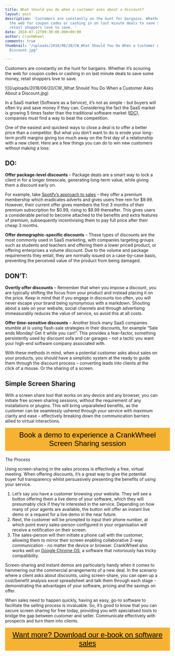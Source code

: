 ```yaml
---
title: What should you do when a customer asks about a discount?
layout: post
description: 'Customers are constantly on the hunt for bargains. Whether it’s scouring
  the web for coupon codes or cashing in on last minute deals to save some money,
  retail shoppers love to save. '
date: 2018-07-12T09:30:00.000+00:00
author: CrankWheel
comments: true
thumbnail: "/uploads/2018/06/20/CW_What Should You Do When a Customer Asks About a
  Discount.jpg"

---
```

Customers are constantly on the hunt for bargains. Whether it’s scouring the web for coupon codes or cashing in on last minute deals to save some money, retail shoppers love to save.

![](/uploads/2018/06/20/CW_What Should You Do When a Customer Asks About a Discount.jpg)

In a SaaS market (Software as a Service), it’s not as simple - but buyers will often try and save money if they can. Considering the fact the SaaS market is growing 5 times faster than the traditional software market ([IDC](https://www.zdnet.com/article/saas-leads-cloud-services-market-growth-in-2017/)), companies must find a way to beat the competition.

One of the easiest and quickest ways to close a deal is to offer a better price than a competitor. But what you don't want to do is erode your long-term profit margins giving too much away on the first day of a relationship with a new client. Here are a few things you can do to win new customers without making a loss:

## DO:

**Offer package-level discounts** – Package deals are a smart way to lock a client in for a longer timescale, generating long-term value, while giving them a discount early on.

For example, take [Spotify’s approach to sales](https://www.priceintelligently.com/blog/spotify-pricing-strategy) – they offer a premium membership which eradicates adverts and gives users free rein for $9.99. However, their current offer gives members the first 3 months of their premium subscription for $0.99, rising to $9.99 thereafter. This gives users a considerable period to become attached to the benefits and extra features of premium, subsequently incentivising them to pay full price after their cheap 3 months.

**Offer demographic-specific discounts** – These types of discounts are the most commonly used in SaaS marketing, with companies targeting groups such as students and teachers and offering them a lower priced product, or offering enterprises a volume discount. Due to the volume and package requirements they entail, they are normally issued on a case-by-case basis, preventing the perceived value of the product from being damaged.

## DON’T:

**Overtly offer discounts** – Remember that when you impose a discount, you are typically shifting the focus from your product and instead placing it on the price. Keep in mind that if you engage in discounts too often, you will never escape your brand being synonymous with a markdown. Shouting about a sale on your website, social channels and through advertising immeasurably reduces the value of service, so avoid this at all costs.

**Offer time-sensitive discounts** – Another block many SaaS companies stumble at is using flash-sale strategies in their discounts, for example “Sale ends Monday! Get it while you can!”. This provides a fear-factor, something persistently used by discount sofa and car garages - not a tactic you want your high-end software company associated with.

With these methods in mind, when a potential customer asks about sales on your products, you should have a simplistic system at the ready to guide them through the discount process – converting leads into clients at the click of a mouse. Or the sharing of a screen.

## **Simple Screen Sharing**

With a screen share tool that works on any device and any browser, you can initiate free screen sharing sessions, without the requirement of any installations or plugins. This will bring unparalleled benefits, as the customer can be seamlessly ushered through your service with maximum clarity and ease – effectively breaking down the communication barriers allied to virtual interactions.

<style>

.btn-signup {

padding-top: 11px !important;

border-radius: 0px !important;

background-color: #f6b333;

text-align: center;

padding: 10px 20px !important;

border: 0px !important;

width: 100%;

margin-bottom: 20px;

}

.btn-signup a {

color: black !important;

font-family: 'Titillium Web', sans-serif;

font-size: 24px !important;

font-weight: normal !important;

}

</style>

<div class="btn-signup"><a style="cursor: pointer;" class="crankwheel-com-showu-launch-button">Book a demo to experience a CrankWheel Screen Sharing session</a></div>

_The Process_

Using screen-sharing in the sales process is effectively a free, virtual meeting. When offering discounts, it’s a great way to give the potential buyer full transparency whilst persuasively presenting the benefits of using your service.

1. Let’s say you have a customer browsing your website. They will see a button offering them a live demo of your software, which they will presumably click if they’re interested in the service. Depending on how many of your agents are available, the button will offer an instant live demo or a request for a live demo in the near future.
2. Next, the customer will be prompted to input their phone number, at which point every sales-person configured in your organisation will receive a notification on their screen.
3. The sales-person will then initiate a phone call with the customer, allowing them to mirror their screen enabling collaborative 2-way communication - no matter the device or browser. CrankWheel also works well on [Google Chrome OS](http://crankwheel.com/tools-for-chromeos-chromebook-screen-sharing/), a software that notoriously has tricky compatibility.

Screen-sharing and instant demos are particularly handy when it comes to hammering out the commercial arrangements of a new deal. In the scenario where a client asks about discounts, using screen-share, you can open up a cost/benefit analysis excel spreadsheet and talk them through each stage - demonstrating the advantages of your software, pricing and the savings on offer.

When sales need to happen quickly, having an easy, go-to software to facilitate the selling process is invaluable. So, it’s good to know that you can secure screen sharing for free today, providing you with specialised tools to bridge the gap between customer and seller. Communicate effectively with prospects and turn them into clients.

<style> .btn-signup { padding-top: 11px !important; border-radius: 0px !important; background-color: #f6b333; text-align: center; padding: 10px 20px !important; border: 0px !important; width: 100%; margin-bottom: 20px; } .btn-signup a { color: black !important; font-family: 'Titillium Web', sans-serif; font-size: 24px !important; font-weight: normal !important; } </style>

<div class="btn-signup"><a style="cursor: pointer;" href="/sign-up-to-download">Want more? Download our e-book on software sales</a></div>